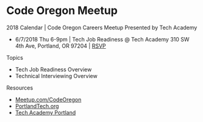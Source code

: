 # Code Oregon Meetup

2018 Calendar | Code Oregon Careers Meetup Presented by Tech Academy

* 6/7/2018 Thu 6-9pm | Tech Job Readiness @ Tech Academy 310 SW 4th Ave, Portland, OR 97204 | [RSVP](http://www.meetup.com/CodeOregon/)


Topics
* Tech Job Readiness Overview
* Technical Interviewing Overview
  
Resources
* [Meetup.com/CodeOregon](http://www.meetup.com/CodeOregon/)
* [PortlandTech.org](http://portlandtech.org/)
* [Tech Academy Portland](http://learncodinganywhere.com/)


